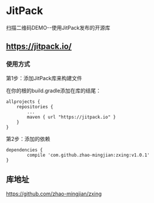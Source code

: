 # JitPack
扫描二维码DEMO--使用JitPack发布的开源库
## https://jitpack.io/
### 使用方式
第1步：添加JitPack库来构建文件

在你的根的build.gradle添加在库的结尾：

	allprojects {
		repositories {
			...
			maven { url "https://jitpack.io" }
		}
	}
第2步：添加的依赖

	dependencies {
	        compile 'com.github.zhao-mingjian:zxing:v1.0.1'
	}
## 库地址
   https://github.com/zhao-mingjian/zxing
